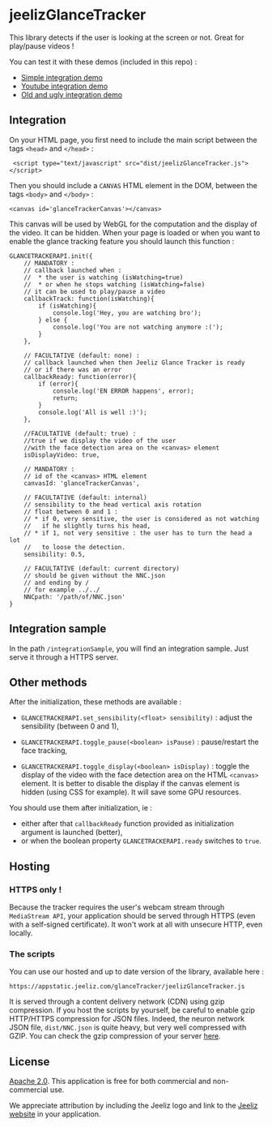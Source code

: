 # jeelizGlanceTracker

This library detects if the user is looking at the screen or not. Great for play/pause videos !

You can test it with these demos (included in this repo) :
* [Simple integration demo](https://jeeliz.com/demos/glanceTracker/integrationDemo2)
* [Youtube integration demo](https://jeeliz.com/demos/glanceTracker/integrationDemoYoutube)
* [Old and ugly integration demo](https://jeeliz.com/demos/glanceTracker/integrationDemo)


## Integration
On your HTML page, you first need to include the main script between the tags `<head>` and `</head>` :
```
 <script type="text/javascript" src="dist/jeelizGlanceTracker.js"></script>
```
Then you should include a `CANVAS` HTML element in the DOM, between the tags `<body>` and `</body>` :
```
<canvas id='glanceTrackerCanvas'></canvas>
```
This canvas will be used by WebGL for the computation and the display of the video. It can be hidden.
When your page is loaded or when you want to enable the glance tracking feature you should launch this function :
```
GLANCETRACKERAPI.init({
    // MANDATORY :
    // callback launched when :
    //  * the user is watching (isWatching=true) 
    //  * or when he stops watching (isWatching=false)
    // it can be used to play/pause a video
    callbackTrack: function(isWatching){
        if (isWatching){
        	console.log('Hey, you are watching bro');
    	} else {
    		console.log('You are not watching anymore :(');
    	}
    },

    // FACULTATIVE (default: none) :
    // callback launched when then Jeeliz Glance Tracker is ready
    // or if there was an error
    callbackReady: function(error){
        if (error){
            console.log('EN ERROR happens', error);
            return;
        }
        console.log('All is well :)');
    },

    //FACULTATIVE (default: true) :
    //true if we display the video of the user
    //with the face detection area on the <canvas> element
    isDisplayVideo: true,

    // MANDATORY :
    // id of the <canvas> HTML element
    canvasId: 'glanceTrackerCanvas',

    // FACULTATIVE (default: internal)
    // sensibility to the head vertical axis rotation
    // float between 0 and 1 : 
    // * if 0, very sensitive, the user is considered as not watching
    //   if he slightly turns his head,
    // * if 1, not very sensitive : the user has to turn the head a lot
    //   to loose the detection. 
    sensibility: 0.5,

    // FACULTATIVE (default: current directory)
    // should be given without the NNC.json
    // and ending by /
    // for example ../../
    NNCpath: '/path/of/NNC.json'
}
```


## Integration sample
In the path `/integrationSample`, you will find an integration sample. Just serve it through a HTTPS server.


## Other methods
After the initialization, these methods are available :

* `GLANCETRACKERAPI.set_sensibility(<float> sensibility)` : adjust the sensibility (between 0 and 1),

* `GLANCETRACKERAPI.toggle_pause(<boolean> isPause)` : pause/restart the face tracking,

* `GLANCETRACKERAPI.toggle_display(<boolean> isDisplay)` : toggle the display of the video with the face detection area on the HTML `<canvas>` element. It is better to disable the display if the canvas element is hidden (using CSS for example). It will save some GPU resources.


You should use them after initialization, ie :
* either after that `callbackReady` function provided as initialization argument is launched (better),
* or when the boolean property `GLANCETRACKERAPI.ready` switches to `true`.



## Hosting
### HTTPS only !
Because the tracker requires the user's webcam stream through `MediaStream API`, your application should be served through HTTPS (even with a self-signed certificate). It won't work at all with unsecure HTTP, even locally.

### The scripts
You can use our hosted and up to date version of the library, available here :
```
https://appstatic.jeeliz.com/glanceTracker/jeelizGlanceTracker.js
```
It is served through a content delivery network (CDN) using gzip compression.
If you host the scripts by yourself, be careful to enable gzip HTTP/HTTPS compression for JSON files. Indeed, the neuron network JSON file, `dist/NNC.json` is quite heavy, but very well compressed with GZIP. You can check the gzip compression of your server [here](https://checkgzipcompression.com/).



## License
[Apache 2.0](http://www.apache.org/licenses/LICENSE-2.0.html). This application is free for both commercial and non-commercial use.

We appreciate attribution by including the Jeeliz logo and link to the [Jeeliz website](https://jeeliz.com) in your application.